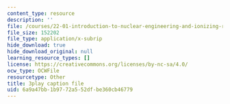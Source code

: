 ```yaml
---
content_type: resource
description: ''
file: /courses/22-01-introduction-to-nuclear-engineering-and-ionizing-radiation-fall-2016/6a9a47bb1b9772a552dfbe360cb46779_es6f90JcJ2k.srt
file_size: 152202
file_type: application/x-subrip
hide_download: true
hide_download_original: null
learning_resource_types: []
license: https://creativecommons.org/licenses/by-nc-sa/4.0/
ocw_type: OCWFile
resourcetype: Other
title: 3play caption file
uid: 6a9a47bb-1b97-72a5-52df-be360cb46779
---
```


